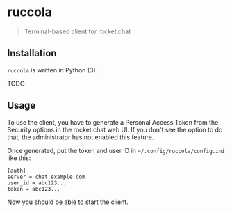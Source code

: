 # ruccola

> Terminal-based client for rocket.chat

## Installation

`ruccola` is written in Python (3).

TODO

## Usage

To use the client, you have to generate a Personal Access Token
from the Security options in the rocket.chat web UI. If you don't
see the option to do that, the administrator has not enabled this
feature.

Once generated, put the token and user ID in
`~/.config/ruccola/config.ini` like this:

```
[auth]
server = chat.example.com
user_id = abc123...
token = abc123...
```

Now you should be able to start the client.

